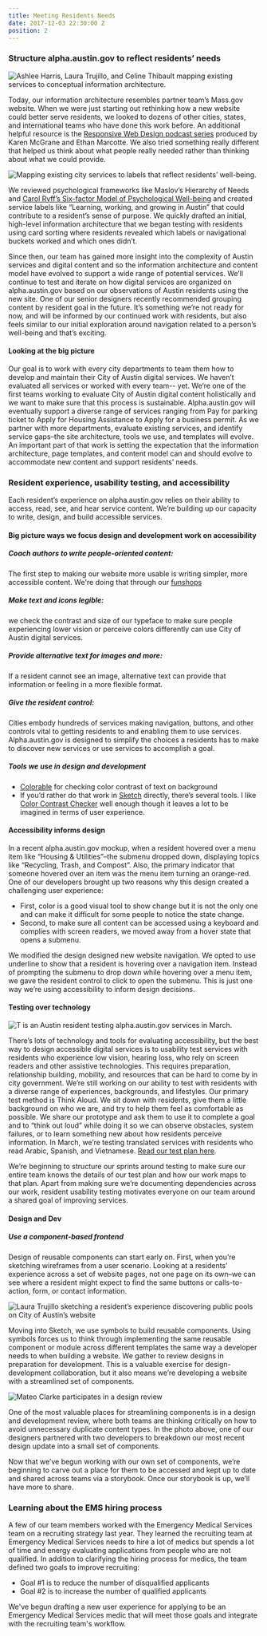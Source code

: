 ```yaml
---
title: Meeting Residents Needs
date: 2017-12-03 22:30:00 Z
position: 2
---
```


### Structure alpha.austin.gov to reflect residents’ needs

![Ashlee Harris, Laura Trujillo, and Celine Thibault mapping existing services to conceptual information architecture.](/uploads/map_services.jpg)

Today, our information architecture resembles partner team’s Mass.gov website. When we were just starting out rethinking how a new website could better serve residents, we looked to dozens of other cities, states, and international teams who have done this work before. An additional helpful resource is the [Responsive Web Design podcast series](https://responsivewebdesign.com/tag/government/) produced by Karen McGrane and Ethan Marcotte. We also tried something really different that helped us think about what people really needed rather than thinking about what we could provide.

![Mapping existing city services to labels that reflect residents’ well-being.](/uploads/existing_services.jpg)

We reviewed psychological frameworks like Maslov’s Hierarchy of Needs and [Carol Ryff’s Six-factor Model of Psychological Well-being](www.aging.wisc.edu/midus/findings/pdfs/830.pdf) and created service labels like “Learning, working, and growing in Austin” that could contribute to a resident’s sense of purpose. We quickly drafted an initial, high-level information architecture that we began testing with residents using card sorting where residents revealed which labels or navigational buckets worked and which ones didn’t.

Since then, our team has gained more insight into the complexity of Austin services and digital content and so the information architecture and content model have evolved to support a wide range of potential services. We’ll continue to test and iterate on how digital services are organized on alpha.austin.gov based on our observations of Austin residents using the new site. 
One of our senior designers recently recommended grouping content by resident goal in the future. It’s something we’re not ready for now, and will be informed by our continued work with residents, but also feels similar to our initial exploration around navigation related to a person’s well-being and that’s exciting.

#### Looking at the big picture
Our goal is to work with every city departments to team them how to develop and maintain their City of Austin digital services. We haven’t evaluated all services or worked with every team-- yet. We’re one of the first teams working to evaluate City of Austin digital content holistically and we want to make sure that this process is sustainable. Alpha.austin.gov will eventually support a diverse range of services ranging from Pay for parking ticket to Apply for Housing Assistance to Apply for a business permit. As we partner with more departments, evaluate existing services, and identify service gaps–the site architecture, tools we use, and templates will evolve. An important part of that work is setting the expectation that the information architecture, page templates, and content model can and should evolve to accommodate new content and support residents’ needs.

### Resident experience, usability testing, and accessibility
Each resident’s experience on alpha.austin.gov relies on their ability to access, read, see, and hear service content. We’re building up our capacity to write, design, and build accessible services.
#### Big picture ways we focus design and development work on accessibility

##### Coach authors to write people-oriented content: 
The first step to making our website more usable is writing simpler, more accessible content. We're doing that through our [funshops](/city-services-workflow/funshops/)

##### Make text and icons legible:
we check the contrast and size of our typeface to make sure people experiencing lower vision or perceive colors differently can use City of Austin digital services.

##### Provide alternative text for images and more:
If a resident cannot see an image, alternative text can provide that information or feeling in a more flexible format.

##### Give the resident control:
Cities embody hundreds of services making navigation, buttons, and other controls vital to getting residents to and enabling them to use services. Alpha.austin.gov is designed to simplify the choices a residents has to make to discover new services or use services to accomplish a goal.

##### Tools we use in design and development

* [Colorable](http://jxnblk.com/colorable/demos/text/) for checking color contrast of text on background
* If you’d rather do that work in [Sketch](https://www.sketchapp.com/) directly, there’s several tools. I like [Color Contrast Checker](https://github.com/getflourish/Sketch-Color-Contrast-Analyser) well enough though it leaves a lot to be imagined in terms of user experience.

#### Accessibility informs design
In a recent alpha.austin.gov mockup, when a resident hovered over a menu item like “Housing & Utilities”–the submenu dropped down, displaying topics like “Recycling, Trash, and Compost”. Also, the primary indicator that someone hovered over an item was the menu item turning an orange-red. One of our developers brought up two reasons why this design created a challenging user experience:

* First, color is a good visual tool to show change but it is not the only one and can make it difficult for some people to notice the state change. 
* Second, to make sure all content can be accessed using a keyboard and complies with screen readers, we moved away from a hover state that opens a submenu.

We modified the design designed new website navigation. We opted to use underline to show that a resident is hovering over a navigation item. Instead of prompting the submenu to drop down while hovering over a menu item, we gave the resident control to click to open the submenu. This is just one way we’re using accessibility to inform design decisions.

#### Testing over technology

![T is an Austin resident testing alpha.austin.gov services in March.](/uploads/tien_testing.jpg)

There’s lots of technology and tools for evaluating accessibility, but the best way to design accessible digital services is to usability test services with residents who experience low vision, hearing loss, who rely on screen readers and other assistive technologies. This requires preparation, relationship building, mobility, and resources that can be hard to come by in city government. We’re still working on our ability to test with residents with a diverse range of experiences, backgrounds, and lifestyles. Our primary test method is Think Aloud. We sit down with residents, give them a little background on who we are, and try to help them feel as comfortable as possible. We share our prototype and ask them to use it to complete a goal and to “think out loud” while doing it so we can observe obstacles, system failures, or to learn something new about how residents perceive information. In March, we’re testing translated services with residents who read Arabic, Spanish, and Vietnamese. [Read our test plan here](https://docs.google.com/document/d/1m9C4tzDlwsqehDJkcRBLQI3NjCHrbCGYmj5J9QxLhLc/edit).

We’re beginning to structure our sprints around testing to make sure our entire team knows the details of our test plan and how our work maps to that plan. Apart from making sure we’re documenting dependencies across our work, resident usability testing motivates everyone on our team around a shared goal of improving services.

#### Design and Dev

##### Use a component-based frontend
Design of reusable components can start early on. First, when you’re sketching wireframes from a user scenario. Looking at a residents’ experience across a set of website pages, not one page on its own–we can see where a resident might expect to find the same buttons or calls-to-action, form, or contact information.

![Laura Trujillo sketching a resident’s experience discovering public pools on City of Austin’s website](/uploads/laura_storyboarding.jpg)

Moving into Sketch, we use symbols to build reusable components. Using symbols forces us to think through implementing the same reusable component or module across different templates the same way a developer needs to when building a website. We gather to review designs in preparation for development. This is a valuable exercise for design-development collaboration, but it also means we’re developing a website with a streamlined set of components.

![Mateo Clarke participates in a design review](/uploads/design_dev.jpg)

One of the most valuable places for streamlining components is in a design and development review, where both teams are thinking critically on how to avoid unnecessary duplicate content types. In the photo above, one of our designers partnered with two developers to breakdown our most recent design update into a small set of components. 

Now that we’ve begun working with our own set of components, we’re beginning to carve out a place for them to be accessed and kept up to date and shared across teams via a storybook. Once our storybook is up, we’ll have more to share.

### Learning about the EMS hiring process

A few of our team members worked with the Emergency Medical Services team on a recruiting strategy last year. They learned the recruiting team at Emergency Medical Services needs to hire a lot of medics but spends a lot of time and energy evaluating applications from people who are not qualified. In addition to clarifying the hiring process for medics, the team defined two goals to improve recruiting:

* Goal #1 is to reduce the number of disqualified applicants
* Goal #2 is to increase the number of qualified applicants

We've begun drafting a new user experience for applying to be an Emergency Medical Services medic that will meet those goals and integrate with the recruiting team's workflow.
